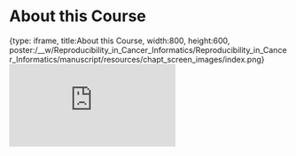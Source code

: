 # About this Course
 
{type: iframe, title:About this Course, width:800, height:600, poster:/__w/Reproducibility_in_Cancer_Informatics/Reproducibility_in_Cancer_Informatics/manuscript/resources/chapt_screen_images/index.png}
![](https://jhudatascience.org/Reproducibility_in_Cancer_Informatics/index.html)
 

 
